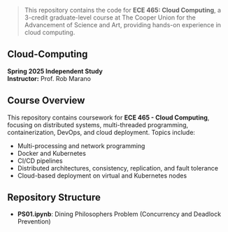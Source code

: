
> This repository contains the code for **ECE 465: Cloud Computing**, a 3-credit graduate-level course at The Cooper Union for the Advancement of Science and Art, providing hands-on experience in cloud computing.

## Cloud-Computing  
**Spring 2025 Independent Study**  
**Instructor:** Prof. Rob Marano  

## Course Overview  
This repository contains coursework for **ECE 465 - Cloud Computing**, focusing on distributed systems, multi-threaded programming, containerization, DevOps, and cloud deployment. Topics include:  

- Multi-processing and network programming  
- Docker and Kubernetes  
- CI/CD pipelines  
- Distributed architectures, consistency, replication, and fault tolerance  
- Cloud-based deployment on virtual and Kubernetes nodes  

## Repository Structure  
- **PS01.ipynb**: Dining Philosophers Problem (Concurrency and Deadlock Prevention)  